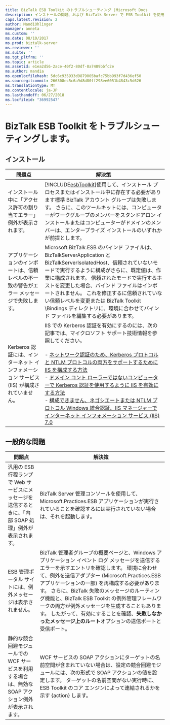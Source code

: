 ```yaml
---
title: BizTalk ESB Toolkit のトラブルシューティング |Microsoft Docs
description: インストールの問題、および BizTalk Server で ESB Toolkit を使用した一般的なエラーをトラブルシューティングします。
caps.latest.revision: 2
author: MandiOhlinger
manager: anneta
ms.custom: ''
ms.date: 08/10/2017
ms.prod: biztalk-server
ms.reviewer: ''
ms.suite: ''
ms.tgt_pltfrm: ''
ms.topic: article
ms.assetid: e1ea2d56-2ace-40f2-80df-8a7489bbfc2e
ms.author: mandia
ms.openlocfilehash: 5dc6c935933d9879005bafc75bb993f7d436ef50
ms.sourcegitcommit: 266308ec5c6a9d8d80ff298ee6051b4843c5d626
ms.translationtype: MT
ms.contentlocale: ja-JP
ms.lasthandoff: 06/27/2018
ms.locfileid: "36992547"
---
```

# <a name="troubleshoot-the-biztalk-esb-toolkit"></a>BizTalk ESB Toolkit をトラブルシューティングします。

  
## <a name="installation"></a>インストール  
  
|                                       問題点                                        |                                                                                                                                                                                                                                                                                                                            解決策                                                                                                                                                                                                                                                                                                                            |
|------------------------------------------------------------------------------------|------------------------------------------------------------------------------------------------------------------------------------------------------------------------------------------------------------------------------------------------------------------------------------------------------------------------------------------------------------------------------------------------------------------------------------------------------------------------------------------------------------------------------------------------------------------------------------------------------------------------------------------------------------------|
|    インストール中に「アクセス許可の割り当てエラー」例外が表示されます。     |                                                                                                                                           [!INCLUDE[esbToolkit](../includes/esbtoolkit-md.md)]使用して、インストール プロセスまたはインストール中に存在する必要があります標準 BizTalk アカウント グループは失敗します。 さらに、このツールキットには、コンピューターがワークグループのメンバーをスタンドアロン インストールまたはコンピューターがドメインのメンバーは、エンタープライズ インストールのいずれかが前提とします。                                                                                                                                           |
| アプリケーションのインポートは、信頼レベルの不一致の警告がエラー メッセージで失敗します。 |                                                                                                  Microsoft.BizTalk.ESB のバインド ファイルは、BizTalkServerApplication と BizTalkServerIsolatedHost、信頼されていないモードで実行するように構成がさらに、既定値は、作業に構成されます。 信頼されたモードで実行するホストを変更した場合、バインド ファイルはインポートされません。 これを修正するに信頼されていない信頼レベルを変更または BizTalk Toolkit \Bindings ディレクトリに、環境に合わせてバインド ファイルを編集する必要があります。                                                                                                   |
| Kerberos 認証には、インターネット インフォメーション サービス (IIS) が構成されていません。  | IIS での Kerberos 認証を有効にするのには、次の記事では、マイクロソフト サポート技術情報を参照してください。<br /><br /> -   [ネットワーク認証のため、Kerberos プロトコルと NTLM プロトコルの両方をサポートするために IIS を構成する方法](http://go.microsoft.com/fwlink/?LinkId=188566)<br />-   [ドメイン コント ローラーではないコンピューターで Kerberos 認証を使用するように IIS を有効にする方法](http://go.microsoft.com/fwlink/?LinkId=188567)<br />-   [構成できません、ネゴシエートまたは NTLM プロトコル Windows 統合認証、IIS マネージャーでインターネット インフォメーション サービス (IIS) 7.0](http://go.microsoft.com/fwlink/?LinkId=188568) |
  
## <a name="general-issues"></a>一般的な問題  
  
|問題点|解決策|  
|-----------|----------------|  
|汎用の ESB 行程ランプで Web サービスにメッセージを送信するときに、「内部 SOAP 処理」例外が表示されます。|BizTalk Server 管理コンソールを使用して、Microsoft.Practices.ESB アプリケーションが実行されていることを確認するには実行されていない場合は、それを起動します。|  
|ESB 管理ポータル サイトには、例外メッセージは表示されません。|BizTalk 管理者グループの概要ページと、Windows アプリケーション イベント ログ メッセージを送信するエラーを示すエントリを確認します。 環境に合わせて、例外を送信アダプター (Microsoft.Practices.ESB アプリケーションの一部) を再構成する必要があります。 さらに、BizTalk 失敗のメッセージのルーティング機能と、BizTalk ESB Toolkit の例外管理フレームワークの両方が例外メッセージを生成することもあります。 したがって、有効にすることを確認、**失敗しなかったメッセージ上のルート**オプションの送信ポートと受信ポート。|  
|静的な競合回避モジュールでの WCF サービスを利用する場合は、無効な SOAP アクション例外が表示されます。|WCF サービスの SOAP アクションにターゲットの名前空間が含まれていない場合は、設定の競合回避モジュールには、次の形式で SOAP アクションの値を設定します。 ターゲットの名前空間がない実行時に、ESB Toolkit のコア エンジンによって連結されるかを示す {action} します。|